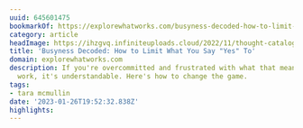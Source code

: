 ```yaml
---
uuid: 645601475
bookmarkOf: https://explorewhatworks.com/busyness-decoded-how-to-limit-what-you-say-yes-to/
category: article
headImage: https://ihzgvq.infiniteuploads.cloud/2022/11/thought-catalog-UK78i6vK3sc-unsplash-scaled.jpg
title: 'Busyness Decoded: How to Limit What You Say "Yes" To'
domain: explorewhatworks.com
description: If you're overcommitted and frustrated with what that means for your
  work, it's understandable. Here's how to change the game.
tags:
- tara mcmullin
date: '2023-01-26T19:52:32.838Z'
highlights:
---
```



